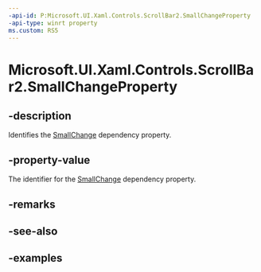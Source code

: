 ```yaml
---
-api-id: P:Microsoft.UI.Xaml.Controls.ScrollBar2.SmallChangeProperty
-api-type: winrt property
ms.custom: RS5
---
```


<!-- Property syntax.
public DependencyProperty SmallChangeProperty { get; }
-->

# Microsoft.UI.Xaml.Controls.ScrollBar2.SmallChangeProperty

## -description

Identifies the [SmallChange](scrollbar2_smallchange.md) dependency property.

## -property-value

The identifier for the [SmallChange](scrollbar2_smallchange.md) dependency property.

## -remarks

## -see-also

## -examples

